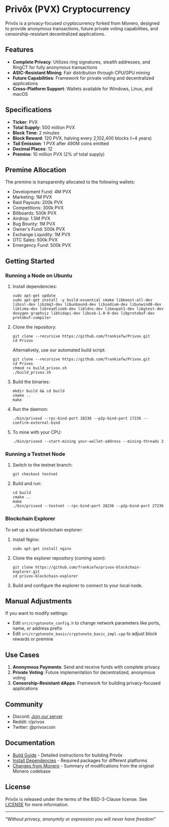 # Privōx (PVX) Cryptocurrency

Privōx is a privacy-focused cryptocurrency forked from Monero, designed to provide anonymous transactions, future private voting capabilities, and censorship-resistant decentralized applications.

## Features

- **Complete Privacy**: Utilizes ring signatures, stealth addresses, and RingCT for fully anonymous transactions
- **ASIC-Resistant Mining**: Fair distribution through CPU/GPU mining
- **Future Capabilities**: Framework for private voting and decentralized applications
- **Cross-Platform Support**: Wallets available for Windows, Linux, and macOS

## Specifications

- **Ticker**: PVX
- **Total Supply**: 500 million PVX
- **Block Time**: 2 minutes
- **Block Reward**: 120 PVX, halving every 2,102,400 blocks (~4 years)
- **Tail Emission**: 1 PVX after 490M coins emitted
- **Decimal Places**: 12
- **Premine**: 10 million PVX (2% of total supply)

## Premine Allocation

The premine is transparently allocated to the following wallets:
- Development Fund: 4M PVX
- Marketing: 1M PVX
- Raid Payouts: 200k PVX
- Competitions: 300k PVX
- Billboards: 500k PVX
- Airdrop: 1.5M PVX
- Bug Bounty: 1M PVX
- Owner's Fund: 500k PVX
- Exchange Liquidity: 1M PVX
- OTC Sales: 500k PVX
- Emergency Fund: 500k PVX

## Getting Started

### Running a Node on Ubuntu

1. Install dependencies:
   ```
   sudo apt-get update
   sudo apt-get install -y build-essential cmake libboost-all-dev libssl-dev libzmq3-dev libunbound-dev libsodium-dev libunwind8-dev liblzma-dev libreadline6-dev libldns-dev libexpat1-dev libgtest-dev doxygen graphviz libhidapi-dev libusb-1.0-0-dev libprotobuf-dev protobuf-compiler
   ```

2. Clone the repository:
   ```
   git clone --recursive https://github.com/frankiefw/Privox.git
   cd Privox
   ```

   Alternatively, use our automated build script:
   ```
   git clone --recursive https://github.com/frankiefw/Privox.git
   cd Privox
   chmod +x build_privox.sh
   ./build_privox.sh
   ```

3. Build the binaries:
   ```
   mkdir build && cd build
   cmake ..
   make
   ```

4. Run the daemon:
   ```
   ./bin/privoxd --rpc-bind-port 18236 --p2p-bind-port 17236 --confirm-external-bind
   ```

5. To mine with your CPU:
   ```
   ./bin/privoxd --start-mining your-wallet-address --mining-threads 2
   ```

### Running a Testnet Node

1. Switch to the testnet branch:
   ```
   git checkout testnet
   ```

2. Build and run:
   ```
   cd build
   cmake ..
   make
   ./bin/privoxd --testnet --rpc-bind-port 28236 --p2p-bind-port 27236
   ```

### Blockchain Explorer

To set up a local blockchain explorer:

1. Install Nginx:
   ```
   sudo apt-get install nginx
   ```

2. Clone the explorer repository (coming soon):
   ```
   git clone https://github.com/frankiefw/privox-blockchain-explorer.git
   cd privox-blockchain-explorer
   ```

3. Build and configure the explorer to connect to your local node.

## Manual Adjustments

If you want to modify settings:

- Edit `src/cryptonote_config.h` to change network parameters like ports, name, or address prefix
- Edit `src/cryptonote_basic/cryptonote_basic_impl.cpp` to adjust block rewards or premine

## Use Cases

1. **Anonymous Payments**: Send and receive funds with complete privacy
2. **Private Voting**: Future implementation for decentralized, anonymous voting
3. **Censorship-Resistant dApps**: Framework for building privacy-focused applications

## Community

- Discord: [Join our server](https://discord.gg/privox)
- Reddit: r/privox
- Twitter: @privoxcoin

## Documentation

- [Build Guide](BUILD_GUIDE.md) - Detailed instructions for building Privōx
- [Install Dependencies](INSTALL_DEPENDENCIES.md) - Required packages for different platforms
- [Changes from Monero](PRIVOX_CHANGES.md) - Summary of modifications from the original Monero codebase

## License

Privōx is released under the terms of the BSD-3-Clause license. See [LICENSE](LICENSE) for more information.

---

*"Without privacy, anonymity or expression you will never have freedom"*
